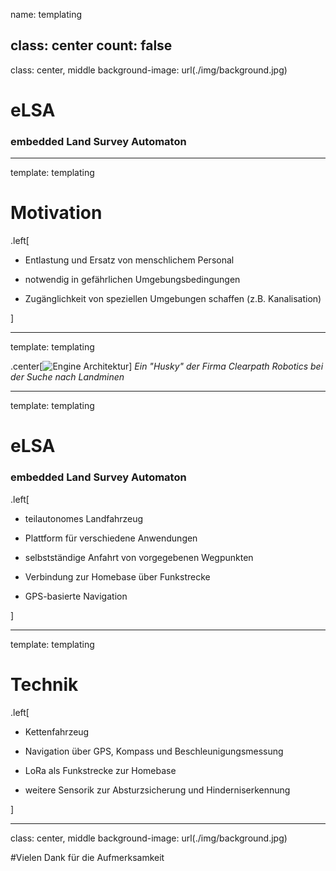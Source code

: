 name: templating

class: center
count: false
---
class: center, middle
background-image: url(./img/background.jpg)

# eLSA
### embedded Land Survey Automaton

---
template: templating

# Motivation

.left[
- Entlastung und Ersatz von menschlichem Personal 

- notwendig in gefährlichen Umgebungsbedingungen

- Zugänglichkeit von speziellen Umgebungen schaffen (z.B. Kanalisation)

]

---
template: templating

.center[![Engine Architektur](./img/mine_search.jpeg)]
_Ein "Husky" der Firma Clearpath Robotics bei der Suche nach Landminen_

---
template: templating

# eLSA
### embedded Land Survey Automaton

.left[

- teilautonomes Landfahrzeug

- Plattform für verschiedene Anwendungen

- selbstständige Anfahrt von vorgegebenen Wegpunkten
  
- Verbindung zur Homebase über Funkstrecke

- GPS-basierte Navigation

]

---
template: templating

# Technik

.left[

- Kettenfahrzeug

- Navigation über GPS, Kompass und Beschleunigungsmessung

- LoRa als Funkstrecke zur Homebase

- weitere Sensorik zur Absturzsicherung und Hinderniserkennung

]

---
class: center, middle
background-image: url(./img/background.jpg)

#Vielen Dank für die Aufmerksamkeit